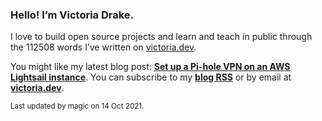 ### Hello! I’m Victoria Drake.

I love to build open source projects and learn and teach in public through the 112508 words I’ve written on [victoria.dev](https://victoria.dev).

You might like my latest blog post: **[Set up a Pi-hole VPN on an AWS Lightsail instance](https://victoria.dev/blog/set-up-a-pi-hole-vpn-on-an-aws-lightsail-instance/)**. You can subscribe to my [**blog RSS**](https://victoria.dev/index.xml) or by email at [**victoria.dev**](https://victoria.dev).

<sub>Last updated by magic on 14 Oct 2021.</sub>
